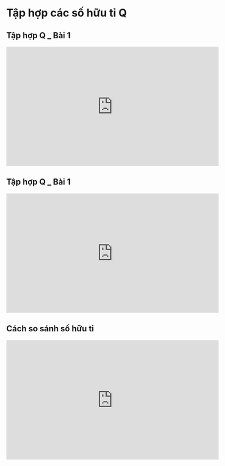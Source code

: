 # Tập hợp các số hữu tỉ Q

## Tập hợp Q _ Bài 1
<iframe width="560" height="315" src="https://www.youtube.com/embed/hpuN9I2-HrE?si=qQIhNjg2szGb3jCI" title="YouTube video player" frameborder="0" allow="accelerometer; autoplay; clipboard-write; encrypted-media; gyroscope; picture-in-picture; web-share" referrerpolicy="strict-origin-when-cross-origin" allowfullscreen></iframe>

## Tập hợp Q _ Bài 1
<iframe width="560" height="315" src="https://www.youtube.com/embed/xq1ITG8rqxg?si=VSq2NclVuxzL34NB" title="YouTube video player" frameborder="0" allow="accelerometer; autoplay; clipboard-write; encrypted-media; gyroscope; picture-in-picture; web-share" referrerpolicy="strict-origin-when-cross-origin" allowfullscreen></iframe>

## Cách so sánh số hữu tỉ
<iframe width="560" height="315" src="https://www.youtube.com/embed/VSZ2Y7TgkUw?si=IzRVyZRQxT0OhAxj" title="YouTube video player" frameborder="0" allow="accelerometer; autoplay; clipboard-write; encrypted-media; gyroscope; picture-in-picture; web-share" referrerpolicy="strict-origin-when-cross-origin" allowfullscreen></iframe>
